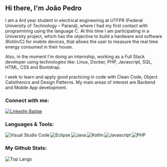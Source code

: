 ## Hi there, I'm João Pedro

I am a 4rd year student in electrical engineering at UTFPR (Federal University of Technology – Paraná), where I had my first contact with programming using the language C. At this time I am participating in a University project, which has the objective to build a hardware and software (Kotlin/C) for mobile devices, that allows the user to measure the real time energy consumed in their house.

Also, in the moment I'm doing an internship, working as a Full Stack developer using technologies like: Linux, Docker, PHP, Javascript, SQL, HTML, CSS and Bootstrap.

I seek to learn and apply good practicing in code with Clean Code, Object Calisthenics and Design Patterns. My main areas of interest are Backend and Mobile App development.

 ### Connect with me:

[![Linkedin Badge](https://img.shields.io/badge/-LinkedIn-blue?style=flat-square&logo=Linkedin&logoColor=white&link=https://www.linkedin.com/in/joao-pedro-oliveira-rocha/)](https://www.linkedin.com/in/joao-pedro-oliveira-rocha/)

### Languages & Tools:

<img align="left" alt="Visual Studio Code" src="https://img.shields.io/badge/Visual_Studio-5C2D91?style=for-the-badge&logo=visual%20studio&logoColor=white">
<img align="left" alt="Eclipse" src="https://img.shields.io/badge/Eclipse-2C2255?style=for-the-badge&logo=eclipse&logoColor=white">
<img align="left" alt="Java" src="https://img.shields.io/badge/Java-ED8B00?style=for-the-badge&logo=java&logoColor=white">
<img align="left" alt="Kotlin" src="https://img.shields.io/badge/Kotlin-0095D5?&style=for-the-badge&logo=kotlin&logoColor=white">
<img align="left" alt="Javascript" src="https://img.shields.io/badge/JavaScript-323330?style=for-the-badge&logo=javascript&logoColor=F7DF1E">
<img align="left" alt="PHP" src="https://img.shields.io/badge/PHP-777BB4?style=for-the-badge&logo=php&logoColor=white">
<br>

### My Github Stats:

![Top Langs](https://github-readme-stats.vercel.app/api/top-langs/?username=jpoliveira08&theme=tokyonight)
